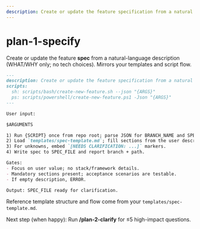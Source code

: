 ```yaml
---
description: Create or update the feature specification from a natural language feature description, focusing on user value (WHAT/WHY) without implementation details.
---
```


# plan-1-specify

Create or update the feature **spec** from a natural-language description (WHAT/WHY only; no tech choices). Mirrors your templates and script flow.

```md
---
description: Create or update the feature specification from a natural language feature description.
scripts:
  sh: scripts/bash/create-new-feature.sh --json "{ARGS}"
  ps: scripts/powershell/create-new-feature.ps1 -Json "{ARGS}"
---

User input:

$ARGUMENTS

1) Run {SCRIPT} once from repo root; parse JSON for BRANCH_NAME and SPEC_FILE (absolute paths only).
2) Load `templates/spec-template.md`; fill sections from the user description; **leave implementation details out**.
3) For unknowns, embed `[NEEDS CLARIFICATION: ...]` markers.
4) Write spec to SPEC_FILE and report branch + path.

Gates:
- Focus on user value; no stack/framework details.
- Mandatory sections present; acceptance scenarios are testable.
- If empty description, ERROR.

Output: SPEC_FILE ready for clarification.
```

Reference template structure and flow come from your `templates/spec-template.md`.

Next step (when happy): Run **/plan-2-clarify** for ≤5 high-impact questions.
